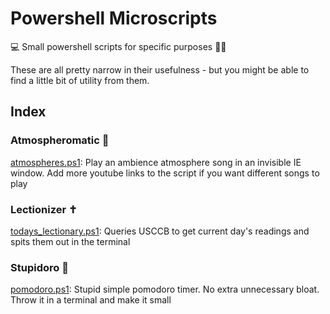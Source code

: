 # Powershell Microscripts
💻 Small powershell scripts for specific purposes 👨‍💻

These are all pretty narrow in their usefulness - but you might be able to find a little bit of utility from them.

## Index
### Atmospheromatic 🌴
[atmospheres.ps1](https://github.com/madvlad/PowershellMicroscripts/blob/master/atmospheres.ps1): Play an ambience atmosphere song in an invisible IE window. Add more youtube links to the script if you want different songs to play

### Lectionizer ✝️

[todays_lectionary.ps1](https://github.com/madvlad/PowershellMicroscripts/blob/master/todays_lectionary.ps1): Queries USCCB to get current day's readings and spits them out in the terminal

### Stupidoro 🍅

[pomodoro.ps1](https://github.com/madvlad/PowershellMicroscripts/blob/master/pomodoro.ps1): Stupid simple pomodoro timer. No extra unnecessary bloat. Throw it in a terminal and make it small
